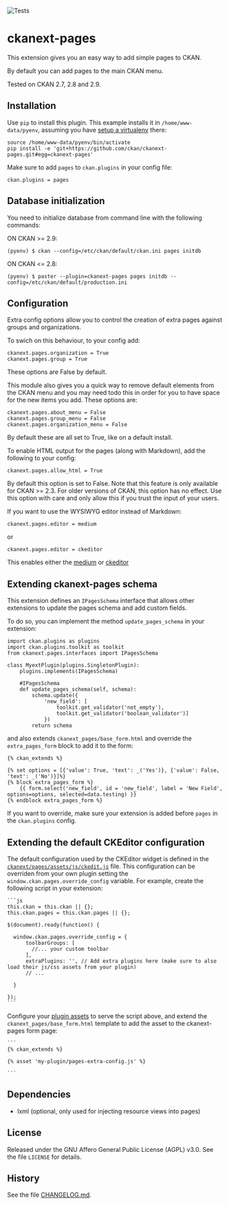 
![Tests](https://github.com/ckan/ckanext-pages/workflows/Tests/badge.svg?branch=master)

ckanext-pages
=============

This extension gives you an easy way to add simple pages to CKAN.

By default you can add pages to the main CKAN menu.

Tested on CKAN 2.7, 2.8 and 2.9.

## Installation

Use `pip` to install this plugin. This example installs it in `/home/www-data/pyenv`, assuming you have [setup a virtualenv](http://docs.ckan.org/en/latest/maintaining/installing/install-from-source.html#install-ckan-into-a-python-virtual-environment) there:

```
source /home/www-data/pyenv/bin/activate
pip install -e 'git+https://github.com/ckan/ckanext-pages.git#egg=ckanext-pages'
```

Make sure to add `pages` to `ckan.plugins` in your config file:

```
ckan.plugins = pages
```

## Database initialization

You need to initialize database from command line with the following commands:

ON CKAN >= 2.9:
```
(pyenv) $ ckan --config=/etc/ckan/default/ckan.ini pages initdb
```

ON CKAN <= 2.8:
```
(pyenv) $ paster --plugin=ckanext-pages pages initdb --config=/etc/ckan/default/production.ini
```

## Configuration


Extra config options allow you to control the creation of extra pages against groups and organizations.

To swich on this behaviour, to your config add:

```
ckanext.pages.organization = True
ckanext.pages.group = True
```

These options are False by default.


This module also gives you a quick way to remove default elements from the CKAN menu and you may need todo this
in order for you to have space for the new items you add.  These options are:

```
ckanext.pages.about_menu = False
ckanext.pages.group_menu = False
ckanext.pages.organization_menu = False
```

By default these are all set to True, like on a default install.

To enable HTML output for the pages (along with Markdown), add the following to your config:

```
ckanext.pages.allow_html = True
```

By default this option is set to False. Note that this feature is only available for CKAN >= 2.3. For older versions of CKAN, this option has no effect.
Use this option with care and only allow this if you trust the input of your users.

If you want to use the WYSIWYG editor instead of Markdown:
```
ckanext.pages.editor = medium
```
or
```
ckanext.pages.editor = ckeditor
```
This enables either the [medium](https://jakiestfu.github.io/Medium.js/docs/) or [ckeditor](http://ckeditor.com/)

## Extending ckanext-pages schema

This extension defines an `IPagesSchema` interface that allows other extensions to update the pages schema and add custom fields.

To do so, you can implement the method `update_pages_schema` in your extension:

```
import ckan.plugins as plugins
import ckan.plugins.toolkit as toolkit
from ckanext.pages.interfaces import IPagesSchema

class MyextPlugin(plugins.SingletonPlugin):
    plugins.implements(IPagesSchema)

    #IPagesSchema
    def update_pages_schema(self, schema):
        schema.update({
            'new_field': [
                toolkit.get_validator('not_empty'),
                toolkit.get_validator('boolean_validator')]
            })
        return schema
```

and also extends `ckanext_pages/base_form.html` and override the `extra_pages_form` block to add it to the form:

```
{% ckan_extends %}

{% set options = [{'value': True, 'text': _('Yes')}, {'value': False, 'text': _('No')}]%}
{% block extra_pages_form %}
    {{ form.select('new_field', id = 'new_field', label = 'New Field', options=options, selected=data.testing) }}
{% endblock extra_pages_form %}
```

If you want to override, make sure your extension is added before `pages` in the `ckan.plugins` config.

## Extending the default CKEditor configuration

The default configuration used by the CKEditor widget is defined in the [`ckanext/pages/assets/js/ckedit.js`](https://github.com/ckan/ckanext-pages/blob/master/ckanext/pages/assets/js/ckedit.js) file. This configuration can be overriden from your own plugin setting the `window.ckan.pages.override_config` variable. For example, create the following script in your extension:

    ```js
    this.ckan = this.ckan || {};
    this.ckan.pages = this.ckan.pages || {};

    $(document).ready(function() {

      window.ckan.pages.override_config = {
          toolbarGroups: [
            //... your custom toolbar
          ],
          extraPlugins: '', // Add extra plugins here (make sure to also load their js/css assets from your plugin)
          // ...

      }

    });
    ```

Configure your [plugin assets](https://docs.ckan.org/en/2.9/theming/webassets.html) to serve the script above, and extend the `ckanext_pages/base_form.html` template to add the asset to the ckanext-pages form page:

    ```
    {% ckan_extends %}

    {% asset 'my-plugin/pages-extra-config.js' %}

    ```

## Dependencies

* lxml (optional, only used for injecting resource views into pages)


## License

Released under the GNU Affero General Public License (AGPL) v3.0. See the file `LICENSE` for details.


## History

See the file [CHANGELOG.md](CHANGELOG.md).

